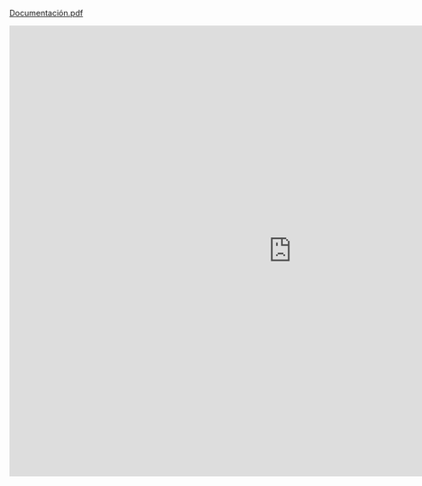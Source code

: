 [Documentación.pdf](https://jorgeabad.github.io/colas_pilas_c_plus_plus/Doc.pdf)

<embed src="https://jorgeabad.github.io/colas_pilas_c_plus_plus/Doc.pdf" width="1000px" height="800px" type="application/pdf"/>